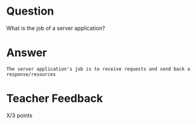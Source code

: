 # Question

What is the job of a server application?

# Answer

    The server application's job is to receive requests and send back a response/resources

# Teacher Feedback

X/3 points
